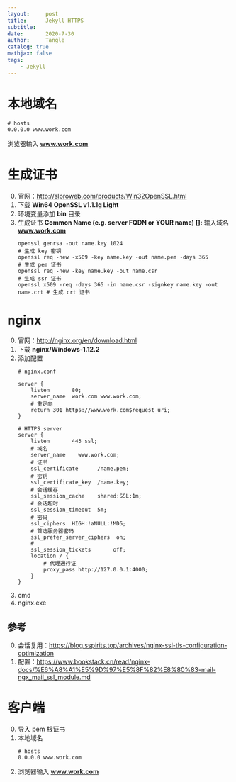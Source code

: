 ```yaml
---
layout:     post
title:      Jekyll HTTPS
subtitle:   
date:       2020-7-30
author:     Tangle
catalog: true
mathjax: false
tags:
    - Jekyll
---
```


# 本地域名

```
# hosts
0.0.0.0 www.work.com
```

浏览器输入 **www.work.com**

# 生成证书

0. 官网：<http://slproweb.com/products/Win32OpenSSL.html>
0. 下载 **Win64 OpenSSL v1.1.1g Light**
0. 环境变量添加 **bin** 目录
0. 生成证书 **Common Name (e.g. server FQDN or YOUR name) []:** 输入域名 **www.work.com**
    ```
    openssl genrsa -out name.key 1024                                        # 生成 key 密钥
    openssl req -new -x509 -key name.key -out name.pem -days 365             # 生成 pem 证书
    openssl req -new -key name.key -out name.csr                             # 生成 ssr 证书
    openssl x509 -req -days 365 -in name.csr -signkey name.key -out name.crt # 生成 crt 证书
    ```

# nginx

0. 官网：<http://nginx.org/en/download.html>
0. 下载 **nginx/Windows-1.12.2**
0. 添加配置
    ```
    # nginx.conf
    
    server {
        listen       80;
        server_name  work.com www.work.com;
        # 重定向
        return 301 https://www.work.com$request_uri;
    }
    
    # HTTPS server
    server {
        listen       443 ssl;
        # 域名
        server_name    www.work.com;
        # 证书
        ssl_certificate      /name.pem;
        # 密钥
        ssl_certificate_key  /name.key;
        # 会话缓存
        ssl_session_cache    shared:SSL:1m;
        # 会话超时
        ssl_session_timeout  5m;
        # 密码
        ssl_ciphers  HIGH:!aNULL:!MD5;
        # 首选服务器密码
        ssl_prefer_server_ciphers  on;
        #
        ssl_session_tickets       off;
        location / {
            # 代理通行证
            proxy_pass http://127.0.0.1:4000;
        }
    }
    ```
0. cmd
0. nginx.exe

## 参考

0. 会话复用：https://blog.sspirits.top/archives/nginx-ssl-tls-configuration-optimization
0. 配置：https://www.bookstack.cn/read/nginx-docs/%E6%A8%A1%E5%9D%97%E5%8F%82%E8%80%83-mail-ngx_mail_ssl_module.md

# 客户端

0. 导入 pem 根证书
0. 本地域名
    ```
    # hosts
    0.0.0.0 www.work.com
    ```
0. 浏览器输入 **www.work.com**

